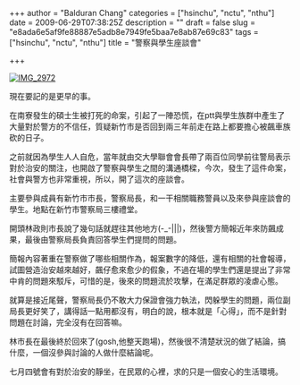 +++
author = "Balduran Chang"
categories = ["hsinchu", "nctu", "nthu"]
date = 2009-06-29T07:38:25Z
description = ""
draft = false
slug = "e8ada6e5af9fe88887e5adb8e7949fe5baa7e8ab87e69c83"
tags = ["hsinchu", "nctu", "nthu"]
title = "警察與學生座談會"

+++


[![IMG_2972](http://farm4.static.flickr.com/3362/3662678573_abc8ce1e76.jpg)](http://www.flickr.com/photos/balduran/3662678573/ "IMG_2972 by balduran, on Flickr")

現在要記的是更早的事。

在南寮發生的碩士生被打死的命案，引起了一陣恐慌，在ptt與學生族群中產生了大量對於警方的不信任，質疑新竹市是否回到兩三年前走在路上都要擔心被飆車族砍的日子。

之前就因為學生人人自危，當年就由交大學聯會會長帶了兩百位同學前往警局表示對於治安的關注，也開啟了警察與學生之間的溝通橋樑，今次，發生了這件命案，社會與警方也非常重視，所以，開了這次的座談會。

主要參與成員有新竹市市長，警察局長，和一干相關職務警員以及來參與座談會的學生。地點在新竹市警察局三樓禮堂。

開頭林政則市長說了幾句話就趕往其他地方(-_-|||)，然後警方簡報近年來防飆成果，最後由警察局長負責回答學生們提問的問題。

簡報內容著重在警察做了哪些相關作為，報案數字的降低，還有相關的社會報導，試圖營造治安越來越好，飆仔愈來愈少的假象，不過在場的學生們還是提出了非常中肯的問題來駁斥，可惜的是，後來的問題流於攻擊，在滿足群眾的凌虐心態。

就算是接近尾聲，警察局長仍不敢大力保證會強力執法，閃躲學生的問題，兩位副局長更好笑了，講得話一點用都沒有，明白的說，根本就是「心得」，而不是針對問題在討論，完全沒有在回答嘛。

林市長在最後終於回來了(gosh,他整天跑場)，然後很不清楚狀況的做了結論，搞什麼，一個沒參與討論的人做什麼結論呢。

七月四號會有對於治安的靜坐，在民眾的心裡，求的只是一個安心的生活環境。

